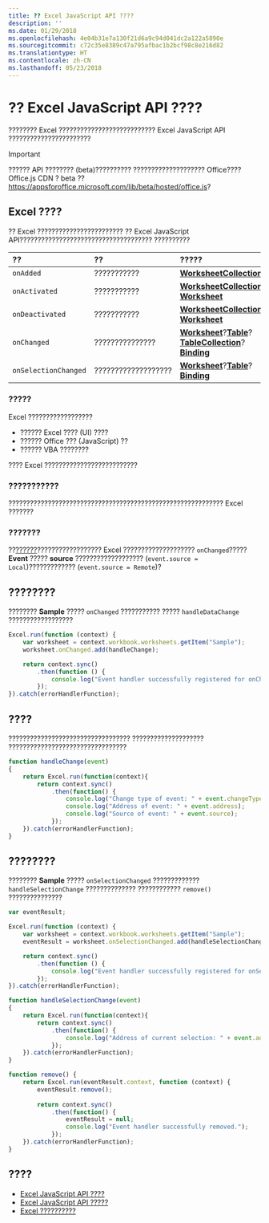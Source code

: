 ```yaml
---
title: ?? Excel JavaScript API ????
description: ''
ms.date: 01/29/2018
ms.openlocfilehash: 4e04b31e7a130f21d6a9c94d041dc2a122a5890e
ms.sourcegitcommit: c72c35e8389c47a795afbac1b2bcf98c8e216d82
ms.translationtype: HT
ms.contentlocale: zh-CN
ms.lasthandoff: 05/23/2018
---
```

# <a name="work-with-events-using-the-excel-javascript-api"></a>?? Excel JavaScript API ???? 

???????? Excel ??????????????????????????? Excel JavaScript API ??????????????????????? 

> [!IMPORTANT]
> ?????? API ???????? (beta)?????????? ???????????????????? Office???? Office.js CDN ? beta ??https://appsforoffice.microsoft.com/lib/beta/hosted/office.js?

## <a name="events-in-excel"></a>Excel ????

?? Excel ???????????????????????? ?? Excel JavaScript API????????????????????????????????????? ??????????

| ?? | ?? | ????? |
|:---------------|:-------------|:-----------|
| `onAdded` | ??????????? | [**WorksheetCollection**](https://github.com/OfficeDev/office-js-docs/blob/master/reference/excel/worksheetaddedeventargs.md) |
| `onActivated` | ??????????? | [**WorksheetCollection**](https://github.com/OfficeDev/office-js-docs/blob/master/reference/excel/worksheetactivatedeventargs.md)?[**Worksheet**](https://github.com/OfficeDev/office-js-docs/blob/master/reference/excel/worksheetactivatedeventargs.md) |
| `onDeactivated` | ??????????? | [**WorksheetCollection**](https://github.com/OfficeDev/office-js-docs/blob/master/reference/excel/worksheetdeactivatedeventargs.md)?[**Worksheet**](https://github.com/OfficeDev/office-js-docs/blob/master/reference/excel/worksheetdeactivatedeventargs.md) |
| `onChanged` | ??????????????? | [**Worksheet**](https://github.com/OfficeDev/office-js-docs/blob/master/reference/excel/worksheetchangedeventargs.md)?[**Table**](https://github.com/OfficeDev/office-js-docs/blob/master/reference/excel/tablechangedeventargs.md)?[**TableCollection**](https://github.com/OfficeDev/office-js-docs/blob/master/reference/excel/tablechangedeventargs.md)?[**Binding**](https://github.com/OfficeDev/office-js-docs/blob/master/reference/excel/bindingdatachangedeventargs.md) |
| `onSelectionChanged` | ??????????????????? | [**Worksheet**](https://github.com/OfficeDev/office-js-docs/blob/master/reference/excel/worksheetselectionchangedeventargs.md)?[**Table**](https://github.com/OfficeDev/office-js-docs/blob/master/reference/excel/tableselectionchangedeventargs.md)?[**Binding**](https://github.com/OfficeDev/office-js-docs/blob/master/reference/excel/bindingselectionchangedeventargs.md) |

### <a name="event-triggers"></a>?????

Excel ??????????????????

- ?????? Excel ???? (UI) ????
- ?????? Office ??? (JavaScript) ??
- ?????? VBA ????????

???? Excel ??????????????????????????

### <a name="lifecycle-of-an-event-handler"></a>???????????

???????????????????????????????????????????????????????????? Excel ???????

### <a name="events-and-coauthoring"></a>???????

??[??????](co-authoring-in-excel-add-ins.md)?????????????????? Excel ???????????????????? `onChanged`????? **Event** ????? **source** ??????????????????? (`event.source = Local`)????????????? (`event.source = Remote`)?

## <a name="register-an-event-handler"></a>????????

???????? **Sample** ????? `onChanged` ??????????? ????? `handleDataChange` ??????????????????

```js
Excel.run(function (context) {
    var worksheet = context.workbook.worksheets.getItem("Sample");
    worksheet.onChanged.add(handleChange);

    return context.sync()
        .then(function () {
            console.log("Event handler successfully registered for onChanged event in the worksheet.");
        });
}).catch(errorHandlerFunction);
```

## <a name="handle-an-event"></a>????

?????????????????????????????????? ???????????????????? ????????????????????????????????? 

```js
function handleChange(event)
{ 
    return Excel.run(function(context){
        return context.sync()
            .then(function() {
                console.log("Change type of event: " + event.changeType);
                console.log("Address of event: " + event.address);
                console.log("Source of event: " + event.source);
            });
    }).catch(errorHandlerFunction);
}
```

## <a name="remove-an-event-handler"></a>????????

???????? **Sample** ????? `onSelectionChanged` ????????????? `handleSelectionChange` ?????????????? ???????????? `remove()` ???????????????

```js
var eventResult;

Excel.run(function (context) {
    var worksheet = context.workbook.worksheets.getItem("Sample");
    eventResult = worksheet.onSelectionChanged.add(handleSelectionChange);

    return context.sync()
        .then(function () {
            console.log("Event handler successfully registered for onSelectionChanged event in the worksheet.");
        });
}).catch(errorHandlerFunction);

function handleSelectionChange(event)
{ 
    return Excel.run(function(context){
        return context.sync()
            .then(function() {
                console.log("Address of current selection: " + event.address);
            });
    }).catch(errorHandlerFunction);
}

function remove() {
    return Excel.run(eventResult.context, function (context) {
        eventResult.remove();
        
        return context.sync()
            .then(function() {
                eventResult = null;
                console.log("Event handler successfully removed.");
            });
    }).catch(errorHandlerFunction);
}
```

## <a name="see-also"></a>????

- [Excel JavaScript API ????](excel-add-ins-core-concepts.md)
- [Excel JavaScript API ?????](https://github.com/OfficeDev/office-js-docs/tree/ExcelJs_OpenSpec)
- [Excel ??????????](https://github.com/OfficeDev/office-js-docs/blob/ExcelJs_OpenSpec/Event_README.md)
